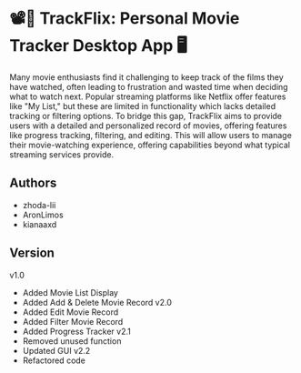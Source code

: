 # 📽️🍿 TrackFlix: Personal Movie Tracker Desktop App 🖥️

Many movie enthusiasts find it challenging to keep track of the films they have watched, often leading to frustration and wasted time when deciding what to watch next. Popular streaming platforms like Netflix offer features like "My List," but these are limited in functionality which lacks detailed tracking or filtering options. To bridge this gap, TrackFlix aims to provide users with a detailed and personalized record of movies, offering features like progress tracking, filtering, and editing. This will allow users to manage their movie-watching experience, offering capabilities beyond what typical streaming services provide.

## Authors

- zhoda-lii
- AronLimos
- kianaaxd

## Version

v1.0
   - Added Movie List Display
   - Added Add & Delete Movie Record
v2.0
   - Added Edit Movie Record
   - Added Filter Movie Record
   - Added Progress Tracker
v2.1
   - Removed unused function
   - Updated GUI
v2.2
   - Refactored code
